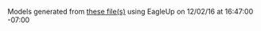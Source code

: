 Models generated from [these file(s)](C:\Users\elizabeth.robert\Documents\GitHub\3D_Models\products\11231\eagle_files\PowerCell-v13.brd) using EagleUp on 12/02/16 at 16:47:00 -07:00
